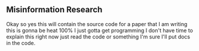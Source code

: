 ## Misinformation Research

Okay so yes this will contain the source code for a paper that I am writing this is gonna be heat 100% I just gotta get programming I don't have time to explain this 
right now just read the code or something I'm sure I'll put docs in the code.